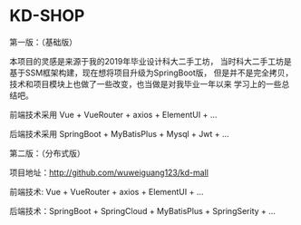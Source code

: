 # KD-SHOP

第一版：（基础版）

本项目的灵感是来源于我的2019年毕业设计科大二手工坊，
当时科大二手工坊是基于SSM框架构建，现在想将项目升级为SpringBoot版，
但是并不是完全拷贝，技术和项目模块上也做了一些改变，也当做是对我毕业一年以来
学习上的一些总结吧。

前端技术采用 Vue + VueRouter + axios + ElementUI + ...

后端技术采用 SpringBoot + MyBatisPlus + Mysql + Jwt + ...

第二版：（分布式版）

项目地址：http://github.com/wuweiguang123/kd-mall

前端技术: Vue + VueRouter + axios + ElementUI + ...

后端技术：SpringBoot + SpringCloud + MyBatisPlus + SpringSerity + ...
